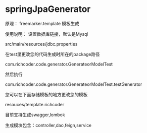 # springJpaGenerator
原理：
freemarker.template 模板生成

使用说明：
设置数据库链接，默认是Mysql

src/main/resources/jdbc.properties

在test里更改您的代码生成时所在的package路径

com.richcoder.code.generator.GenerateorModelTest

然后执行

com.richcoder.code.generator.GenerateorModelTest.testGenerator

您可以在下面存储模板的地方更改您的模板

resouces/template.richcoder


目前支持生成swagger,lombok

生成模块包含：controller,dao,feign,service